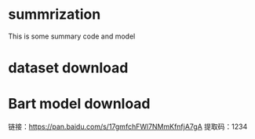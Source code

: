 # summrization
This is some summary code and model

# dataset download

# Bart model download
链接：https://pan.baidu.com/s/17gmfchFWl7NMmKfnfjA7gA 
提取码：1234
